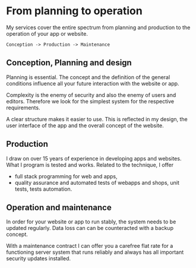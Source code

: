 # From planning to operation

My services cover the entire spectrum from planning and production to the operation of your app or website.

`Conception -> Production -> Maintenance`

## Conception, Planning and design

Planning is essential. The concept and the definition of the general conditions influence all your future interaction
with the website or app.

Complexity is the enemy of security and also the enemy of users and editors. Therefore we look for the simplest
system for the respective requirements.

A clear structure makes it easier to use. This is reflected in my design, the user interface of the app and the overall
concept of the website.

## Production

I draw on over 15 years of experience in developing apps and websites. What I program is tested and
works. Related to the technique, I offer

- full stack programming for web and apps,
- quality assurance and automated tests of webapps and shops, unit tests, tests automation.

## Operation and maintenance

In order for your website or app to run stably, the system needs to be updated regularly. Data loss can
can be counteracted with a backup concept. 

With a maintenance contract I can offer you a carefree flat rate for a functioning
server system that runs reliably and always has all important security updates installed.
